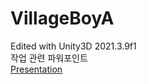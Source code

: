 # VillageBoyA
Edited with Unity3D 2021.3.9f1   
작업 관련 파워포인트   
[Presentation](https://docs.google.com/presentation/d/e/2PACX-1vRebxZaOboD13IxsaqPTgbYqpZwieMeJdCKrZdrdLc7EXGCypHPn322QxFYTTupVHM1Ohcl7h7Q3AUh/)
